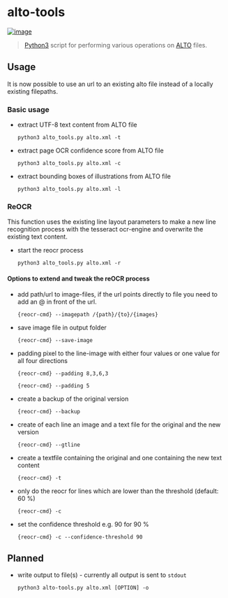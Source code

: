 # alto-tools

[![image](https://travis-ci.org/cneud/alto-tools.svg?branch=master)](https://travis-ci.org/cneud/alto-tools)

> [Python3](https://www.python.org/) script for performing various operations on [ALTO](http://www.loc.gov/standards/alto/) files.

## Usage
It is now possible to use an url to an existing alto file instead of a locally existing filepaths.

### Basic usage
* extract UTF-8 text content from ALTO file  

  `python3 alto_tools.py alto.xml -t`

* extract page OCR confidence score from ALTO file  

  `python3 alto_tools.py alto.xml -c`

* extract bounding boxes of illustrations from ALTO file  

  `python3 alto_tools.py alto.xml -l`

### ReOCR
  This function uses the existing line layout parameters to make a new line recognition process with the
  tesseract ocr-engine and overwrite the existing text content.

  * start the reocr process

    `python3 alto_tools.py alto.xml -r`

####  Options to extend and tweak the reOCR process
  * add path/url to image-files, if the url points directly to file you need to add an @ in front of the url.

    `{reocr-cmd} --imagepath /{path}/{to}/{images}`

  * save image file in output folder 

    `{reocr-cmd} --save-image`

  * padding pixel to the line-image with either four values or one value for all four 
    directions

    `{reocr-cmd} --padding 8,3,6,3`

    `{reocr-cmd} --padding 5`
  * create a backup of the original version 

    `{reocr-cmd} --backup`
  * create of each line an image and a text file for the original and the new version 

      `{reocr-cmd} --gtline`  
  * create a textfile containing the original and one containing the new text content

    `{reocr-cmd} -t`  
  * only do the reocr for lines which are lower than the threshold (default: 60 %)

    `{reocr-cmd} -c`
  * set the confidence threshold e.g. 90 for 90 %

    `{reocr-cmd} -c --confidence-threshold 90`

## Planned

* write output to file(s) - currently all output is sent to `stdout`   

  `python3 alto-tools.py alto.xml [OPTION] -o`
